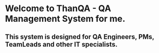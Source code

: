 # Welcome to ThanQA - QA Management System for me.

## This system is designed for QA Engineers, PMs, TeamLeads and other IT specialists.
